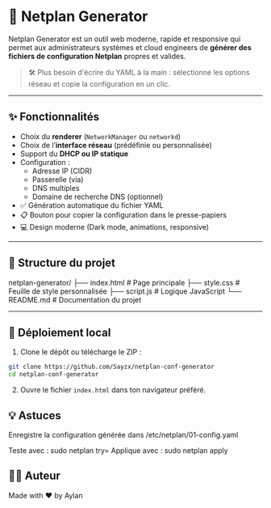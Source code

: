 # 🚀 Netplan Generator

Netplan Generator est un outil web moderne, rapide et responsive qui permet aux administrateurs systèmes et cloud engineers de **générer des fichiers de configuration Netplan** propres et valides.

> 🛠️ Plus besoin d'écrire du YAML à la main : sélectionne les options réseau et copie la configuration en un clic.

---

## ✨ Fonctionnalités

- Choix du **renderer** (`NetworkManager` ou `networkd`)
- Choix de l’**interface réseau** (prédéfinie ou personnalisée)
- Support du **DHCP ou IP statique**
- Configuration :
  - Adresse IP (CIDR)
  - Passerelle (via)
  - DNS multiples
  - Domaine de recherche DNS (optionnel)
- ✅ Génération automatique du fichier YAML
- 📋 Bouton pour copier la configuration dans le presse-papiers
- 💻 Design moderne (Dark mode, animations, responsive)

---

## 📁 Structure du projet

netplan-generator/
├── index.html # Page principale
├── style.css # Feuille de style personnalisée
├── script.js # Logique JavaScript
└── README.md # Documentation du projet

---
## 🚀 Déploiement local

1. Clone le dépôt ou télécharge le ZIP :

```bash
git clone https://github.com/Sayzx/netplan-conf-generator
cd netplan-conf-generator
```
2. Ouvre le fichier `index.html` dans ton navigateur préféré.

## 💡 Astuces
Enregistre la configuration générée dans /etc/netplan/01-config.yaml

Teste avec : sudo netplan try=
Applique avec : sudo netplan apply

## 👨‍💻 Auteur
Made with ❤️ by Aylan